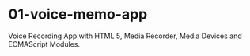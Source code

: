 # 01-voice-memo-app
Voice Recording App with HTML 5, Media Recorder, Media Devices and ECMAScript Modules.
